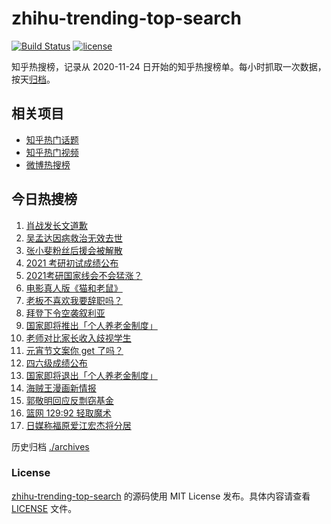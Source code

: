 # zhihu-trending-top-search

[![Build Status](https://github.com/justjavac/zhihu-trending-top-search/workflows/ci/badge.svg?branch=main)](https://github.com/justjavac/zhihu-trending-top-search/actions)
[![license](https://img.shields.io/github/license/justjavac/zhihu-trending-top-search)](https://github.com/justjavac/zhihu-trending-top-search/blob/main/LICENSE)

知乎热搜榜，记录从 2020-11-24 日开始的知乎热搜榜单。每小时抓取一次数据，按天[归档](./archives)。

## 相关项目

- [知乎热门话题](https://github.com/justjavac/zhihu-trending-hot-questions)
- [知乎热门视频](https://github.com/justjavac/zhihu-trending-hot-video)
- [微博热搜榜](https://github.com/justjavac/weibo-trending-hot-search)

## 今日热搜榜

<!-- BEGIN -->
<!-- 最后更新时间 Sat Feb 27 2021 22:04:04 GMT+0800 (CST) -->
1. [肖战发长文道歉](https://www.zhihu.com/search?q=肖战)
1. [吴孟达因病救治无效去世](https://www.zhihu.com/search?q=吴孟达)
1. [张小斐粉丝后援会被解散](https://www.zhihu.com/search?q=张小斐)
1. [2021 考研初试成绩公布](https://www.zhihu.com/search?q=考研成绩)
1. [2021考研国家线会不会猛涨？](https://www.zhihu.com/search?q=考研国家线)
1. [电影真人版《猫和老鼠》](https://www.zhihu.com/search?q=猫和老鼠)
1. [老板不喜欢我要辞职吗？](https://www.zhihu.com/search?q=奇葩说)
1. [拜登下令空袭叙利亚](https://www.zhihu.com/search?q=美国空袭叙利亚)
1. [国家即将推出「个人养老金制度」](https://www.zhihu.com/search?q=养老金)
1. [老师对比家长收入歧视学生](https://www.zhihu.com/search?q=老师对比家长收入)
1. [元宵节文案你 get 了吗？](https://www.zhihu.com/search?q=元宵节)
1. [四六级成绩公布](https://www.zhihu.com/search?q=四六级成绩)
1. [国家即将退出「个人养老金制度」](https://www.zhihu.com/search?q=养老金)
1. [海贼王漫画新情报](https://www.zhihu.com/search?q=海贼王)
1. [郭敬明回应反剽窃基金](https://www.zhihu.com/search?q=郭敬明)
1. [篮网 129:92 轻取魔术](https://www.zhihu.com/search?q=篮网)
1. [日媒称福原爱江宏杰将分居](https://www.zhihu.com/search?q=福原爱江宏杰)
<!-- END -->

历史归档 [./archives](./archives)

### License

[zhihu-trending-top-search](https://github.com/justjavac/zhihu-trending-top-search) 的源码使用 MIT License 发布。具体内容请查看 [LICENSE](./LICENSE) 文件。

